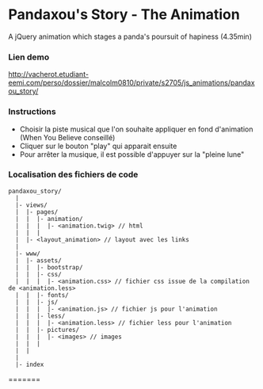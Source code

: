 # Pandaxou's Story - The Animation

A jQuery animation which stages a panda's poursuit of hapiness (4.35min)

### Lien demo

http://vacherot.etudiant-eemi.com/perso/dossier/malcolm0810/private/s2705/js_animations/pandaxou_story/

### Instructions

- Choisir la piste musical que l'on souhaite appliquer en fond d'animation (When You Believe conseillé)
- Cliquer sur le bouton "play" qui apparait ensuite
- Pour arrêter la musique, il est possible d'appuyer sur la "pleine lune"



### Localisation des fichiers de code

```
pandaxou_story/
  |
  |- views/
  |  |- pages/
  |  |  |- animation/
  |  |  |  |- <animation.twig> // html
  |  |  |
  |  |- <layout_animation> // layout avec les links
  |
  |- www/
  |  |- assets/
  |  |  |- bootstrap/
  |  |  |- css/
  |  |  |  |- <animation.css> // fichier css issue de la compilation de <animation.less>
  |  |  |- fonts/
  |  |  |- js/
  |  |  |  |- <animation.js> // fichier js pour l'animation
  |  |  |- less/
  |  |  |  |- <animation.less> // fichier less pour l'animation
  |  |  |- pictures/
  |  |  |  |- <images> // images
  |  |  |
  |  |
  |
  |- index
```

=======
